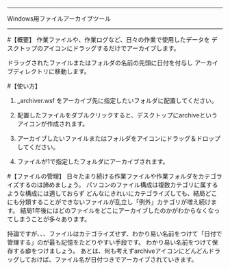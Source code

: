 -- ------------------------------------------------
Windows用ファイルアーカイブツール
-- ------------------------------------------------

#【概要】
作業ファイルや、作業ログなど、日々の作業で使用したデータを
デスクトップのアイコンにドラッグするだけでアーカイブします。

ドラッグされたファイルまたはフォルダの名前の先頭に日付を付与し
アーカイブディレクトリに移動します。


#【使い方】
1. _archiver.wsf をアーカイブ先に指定したいフォルダに配置してください。

2. 配置したファイルをダブルクリックすると、デスクトップにarchiveというアイコンが作成されます。

3. アーカイブしたいファイルまたはフォルダをアイコンにドラッグ＆ドロップしてください。

4. ファイルが1で指定したフォルダにアーカイブされます。


#【ファイルの管理】
日々たまり続ける作業ファイルや作業フォルダをカテゴライズするのは諦めましょう。
パソコンのファイル構成は複数カテゴリに属するような構成には適しておらず
どんなにきれいにカテゴライズしても、結局どこにも分類することができないファイルが乱立し「例外」カテゴリが増え続けます。
結局1年後にはどのファイルをどこにアーカイブしたのかがわからなくなってしまうことが多々あります。

持論ですが、、、ファイルはカテゴライズせず、わかり易い名前をつけて「日付で管理する」のが最も記憶をたどりやすい手段です。
わかり易い名前をつけて保存する癖をつけましょう。
あとは、何も考えずarchiveアイコンにどんどんドラッグしておけば、ファイル名が日付つきでアーカイブされていきます。

